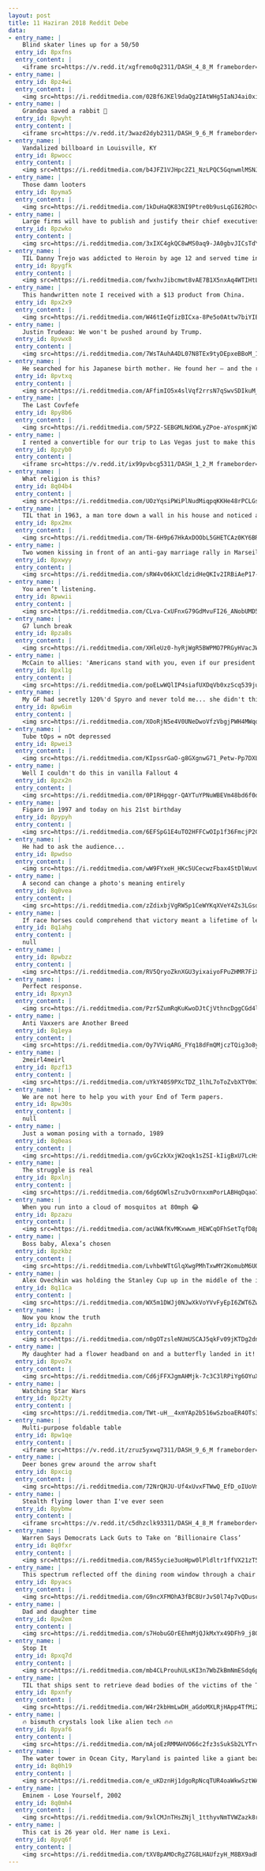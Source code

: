 ```yaml
---
layout: post
title: 11 Haziran 2018 Reddit Debe
data:
- entry_name: |
    Blind skater lines up for a 50/50
  entry_id: 8pxfns
  entry_content: |
    <iframe src=https://v.redd.it/xgfremo0q2311/DASH_4_8_M frameborder=0></iframe>
- entry_name: |
  entry_id: 8pz4wi
  entry_content: |
    <img src=https://i.redditmedia.com/02Bf6JKEl9daQg2IAtWHg5IaNJ4ai0xiYpQ68ggZviQ.jpg?s=facb5087d30750ccf77cc69722bdb961 frameborder=0>
- entry_name: |
    Grandpa saved a rabbit 🐰
  entry_id: 8pwyht
  entry_content: |
    <iframe src=https://v.redd.it/3wazd2dyb2311/DASH_9_6_M frameborder=0></iframe>
- entry_name: |
    Vandalized billboard in Louisville, KY
  entry_id: 8pwocc
  entry_content: |
    <img src=https://i.redditmedia.com/b4JFZ1VJHpc2Z1_NzLPQC5GqnwmlMSNJEU8GTBOaeHA.jpg?s=05e5ee3da287f9d511af0a7c48e3c1f9 frameborder=0>
- entry_name: |
    Those damn looters
  entry_id: 8pyma5
  entry_content: |
    <img src=https://i.redditmedia.com/1kDuHaQK83NI9Ptre0b9usLqGI62ROcv-djZLM33apc.jpg?s=b3d818f573fb39600082d16018d3c66f frameborder=0>
- entry_name: |
    Large firms will have to publish and justify their chief executives' salaries and reveal the gap to their average workers under proposed new laws. UK listed companies with over 250 staff will have to annually disclose and explain the so-called pay ratios in their organisation.
  entry_id: 8pzwko
  entry_content: |
    <img src=https://i.redditmedia.com/3xIXC4gkQC8wMS0aq9-JA0gbvJICsTdYC1RacDRD5X8.jpg?s=b742d965222f66300bfb1abc1ee2e920 frameborder=0>
- entry_name: |
    TIL Danny Trejo was addicted to Heroin by age 12 and served time in San Quentin prison until he was 25. He's now been over 70 films and has a brand of restaurants, bars, and donuts shops valued around $100 million. All his businesses hire what he calls second chancers like he was.
  entry_id: 8pygfk
  entry_content: |
    <img src=https://i.redditmedia.com/fwxhvJibcmwt8vAE7B1X5nxAq4WTIHtLFXa59TcK9hE.jpg?s=c79ce6c58321185de22573a9463fa2f7 frameborder=0>
- entry_name: |
    This handwritten note I received with a $13 product from China.
  entry_id: 8px2x9
  entry_content: |
    <img src=https://i.redditmedia.com/W46tIeQfizBICxa-8Pe5o0Attw7biYIEVAgCm_7HV1o.jpg?s=2313d590089806a327fdc68ca2365457 frameborder=0>
- entry_name: |
    Justin Trudeau: We won't be pushed around by Trump.
  entry_id: 8pvwx8
  entry_content: |
    <img src=https://i.redditmedia.com/7WsTAuhA4DL07N8TEx9tyDEpxeBBoM_1vCMdUUPcGmA.jpg?s=c8132d77a72fc20005f94f0f6e766d63 frameborder=0>
- entry_name: |
    He searched for his Japanese birth mother. He found her — and the restaurant she had named after him.
  entry_id: 8pvtxq
  entry_content: |
    <img src=https://i.redditmedia.com/AFfimIO5x4slVqf2rrsN7qSwvSDIkuM_qXOYGK9nr6s.jpg?s=d87704027c39bcb3a335c822fd8aab24 frameborder=0>
- entry_name: |
    The Last Covfefe
  entry_id: 8py8b6
  entry_content: |
    <img src=https://i.redditmedia.com/5P2Z-SEBGMLNdXWLyZPoe-aYospmKjWXR4d3wZjo8iI.jpg?s=de4c54c084ede1b45e239e30bf4a28cf frameborder=0>
- entry_name: |
    I rented a convertible for our trip to Las Vegas just to make this gif
  entry_id: 8pzyb0
  entry_content: |
    <iframe src=https://v.redd.it/ix99pvbcg5311/DASH_1_2_M frameborder=0></iframe>
- entry_name: |
    What religion is this?
  entry_id: 8q04b4
  entry_content: |
    <img src=https://i.redditmedia.com/UOzYqsiPWiPlNudMiqpqKKHe48rPCLGslMNzEL-1oDo.jpg?s=2a90c1dea8ce38d6b86f50ca1b158e54 frameborder=0>
- entry_name: |
    TIL that in 1963, a man tore down a wall in his house and noticed an enormous and complex tunnel system behind it. He had rediscovered the ancient underground city Derinkuyu in Turkey.
  entry_id: 8px2mx
  entry_content: |
    <img src=https://i.redditmedia.com/TH-6H9p67HkAxDOObL5GHETCAz0KY6BRi6dWyJnNyis.jpg?s=ee3adb87bfc49a19cdd439e61eb92aa7 frameborder=0>
- entry_name: |
    Two women kissing in front of an anti-gay marriage rally in Marseille, France, in 2012
  entry_id: 8pxwyy
  entry_content: |
    <img src=https://i.redditmedia.com/sRW4v06kXCldzidHeQKIv2IRBiAeP17-qlTpFGGS8Ag.jpg?s=4df71a873cb79332dcfe2b777a2662e9 frameborder=0>
- entry_name: |
    You aren’t listening.
  entry_id: 8pwwii
  entry_content: |
    <img src=https://i.redditmedia.com/CLva-CxUFnxG79GdMvuFI26_ANobUMD5t48dvA2weTE.jpg?s=840a6ab02b7bae8341aa0cec9ca6ca8e frameborder=0>
- entry_name: |
    G7 lunch break
  entry_id: 8pza8s
  entry_content: |
    <img src=https://i.redditmedia.com/XHleUz0-hyRjWgR5BWPMO7PRGyHVacJWWajTyLgTHaE.jpg?s=5306ddcb8605e6963fd4dba78cad0446 frameborder=0>
- entry_name: |
    McCain to allies: 'Americans stand with you, even if our president doesn't'
  entry_id: 8pxl1g
  entry_content: |
    <img src=https://i.redditmedia.com/poELwWQlIP4siafUXDqVb0xzScq539ju5oETutBxkaE.jpg?s=a7ed54e33d3e2ed6c3a6b6d625852b94 frameborder=0>
- entry_name: |
    My GF had secretly 120%'d Spyro and never told me... she didn't think it was cool.
  entry_id: 8pw6im
  entry_content: |
    <img src=https://i.redditmedia.com/XOoRjN5e4V0UNeDwoVfzVbgjPWH4MWqqQg-PzYnrsXQ.jpg?s=ad5740c7478b04bf9b25ee5917a561f4 frameborder=0>
- entry_name: |
    Tube tOps = nOt depressed
  entry_id: 8pwei3
  entry_content: |
    <img src=https://i.redditmedia.com/KIpssrGaO-g8GXgnwG71_Petw-Pp7DXLWChpW-utU-A.jpg?s=a3873b1696baa36df9e65d0a51d24bb2 frameborder=0>
- entry_name: |
    Well I couldn't do this in vanilla Fallout 4
  entry_id: 8pzx2n
  entry_content: |
    <img src=https://i.redditmedia.com/0P1RHgqgr-QAYTuYPNuWBEVm48bd6f0qPzfAdwzCiRE.gif?fm=jpg&s=6d9feefe85ae2d16b2d9c2028d611b11 frameborder=0>
- entry_name: |
    Figaro in 1997 and today on his 21st birthday
  entry_id: 8pypyh
  entry_content: |
    <img src=https://i.redditmedia.com/6EFSpG1E4uTO2HFFCwOIp1f36FmcjP2C6K7kwkIyaxw.jpg?s=5c225197a0e5475ac24998c6002ba5c3 frameborder=0>
- entry_name: |
    He had to ask the audience...
  entry_id: 8pwdso
  entry_content: |
    <img src=https://i.redditmedia.com/wW9FYxeH_HKc5UCecwzFbax4StDlWuvGzv5WdOgLfv4.jpg?s=da8b8c6a610f5deb4a9d7cd9f2967e7c frameborder=0>
- entry_name: |
    A second can change a photo's meaning entirely
  entry_id: 8q0vea
  entry_content: |
    <img src=https://i.redditmedia.com/zZdixbjVgRW5p1CeWYKqXVeY4Zs3LGsdAX56oyR1L8Y.jpg?s=ca1d0ccc54078884e95845e853d20c10 frameborder=0>
- entry_name: |
    If race horses could comprehend that victory meant a lifetime of leisure and sex they’d probably run even faster
  entry_id: 8q1ahg
  entry_content: |
    null
- entry_name: |
  entry_id: 8pwbzz
  entry_content: |
    <img src=https://i.redditmedia.com/RV5QryoZknXGU3yixaiyoFPuZHMR7FiX5A9HqQsAAYU.jpg?s=46c745aacbb6c383b981bb9a71bbe139 frameborder=0>
- entry_name: |
    Perfect response.
  entry_id: 8pxyn3
  entry_content: |
    <img src=https://i.redditmedia.com/Pzr5ZumRqKuKwoDJtCjVthncDggCGd4lOIviR3TkbDY.jpg?s=3c4692869e402c67e77eed6010edfe50 frameborder=0>
- entry_name: |
    Anti Vaxxers are Another Breed
  entry_id: 8q1eya
  entry_content: |
    <img src=https://i.redditmedia.com/Oy7VViqARG_FYq18dFmQMjczTQig3o8yjt8GIgYVmuE.jpg?s=4ea0a0a943473a8839ed0709ad077622 frameborder=0>
- entry_name: |
    2meirl4meirl
  entry_id: 8pzf13
  entry_content: |
    <img src=https://i.redditmedia.com/uYkY40S9PXcTDZ_1lhL7oToZvbXTY0m1MpfH2GGo7Is.png?s=ebeb960447924712febfb7cba5756116 frameborder=0>
- entry_name: |
    We are not here to help you with your End of Term papers.
  entry_id: 8pw30s
  entry_content: |
    null
- entry_name: |
    Just a woman posing with a tornado, 1989
  entry_id: 8q0eas
  entry_content: |
    <img src=https://i.redditmedia.com/gvGCzkXxjW2oqk1sZSI-kIigBxU7LcHszRtw7fFM_MI.jpg?s=ee8f1595d35fc437a03b7cd8373de92f frameborder=0>
- entry_name: |
    The struggle is real
  entry_id: 8pxlnj
  entry_content: |
    <img src=https://i.redditmedia.com/6dg6OWlsZru3vOrnxxmPorLABHqDqao7UiLfF88YyLk.jpg?s=f2e68b9ca433887aa1b1739c97ea4084 frameborder=0>
- entry_name: |
    When you run into a cloud of mosquitos at 80mph 😂
  entry_id: 8pzazu
  entry_content: |
    <img src=https://i.redditmedia.com/acUWAfKvMKxwwm_HEWCqOFhSetTqfD8poO43BvdHPhw.jpg?s=57bc6446190e886f12bdaf470a8d2cc4 frameborder=0>
- entry_name: |
    Boss baby, Alexa’s chosen
  entry_id: 8pzkbz
  entry_content: |
    <img src=https://i.redditmedia.com/LvhbeWTtGlqXwgPMhTxwMY2KomubM6UQNbaReGEk3gg.jpg?s=d51fa2987c2eb51722c99aaa21e6869a frameborder=0>
- entry_name: |
    Alex Ovechkin was holding the Stanley Cup up in the middle of the inning at the Nationals game yesterday. They didn’t put him on the Jumbotron because the ball was still in play.
  entry_id: 8q11ca
  entry_content: |
    <img src=https://i.redditmedia.com/WX5m1DWJj0NJwXkVoYVvFyEpI6ZWT6ZwsL7KdSobW-Y.jpg?s=a7e2532041dbc5d8fdcfa2463ea42089 frameborder=0>
- entry_name: |
    Now you know the truth
  entry_id: 8pzahn
  entry_content: |
    <img src=https://i.redditmedia.com/n0gOTzsleNUmUSCAJ5qkFv09jKTDg2dnMkl-Wi4-Fas.gif?fm=jpg&s=be100a79e73082a8d30b0639382377d9 frameborder=0>
- entry_name: |
    My daughter had a flower headband on and a butterfly landed in it!
  entry_id: 8pvo7x
  entry_content: |
    <img src=https://i.redditmedia.com/Cd6jFFXJgmAHMjk-7c3C3lRPiYg6OYuXYIXj6-mzIXY.jpg?s=74e3bd6bbb2ad48c22f438d7c076c2a3 frameborder=0>
- entry_name: |
    Watching Star Wars
  entry_id: 8pz2ty
  entry_content: |
    <img src=https://i.redditmedia.com/TWt-uH__4xmYAp2b516wSzboaER4OTs3FuGUegUccR8.png?s=3877c2e9efa72e1a6149609bff745105 frameborder=0>
- entry_name: |
    Multi-purpose foldable table
  entry_id: 8pw1qe
  entry_content: |
    <iframe src=https://v.redd.it/zruz5yxwq7311/DASH_9_6_M frameborder=0></iframe>
- entry_name: |
    Deer bones grew around the arrow shaft
  entry_id: 8pxcig
  entry_content: |
    <img src=https://i.redditmedia.com/72NrQHJU-Uf4xUvxFTWwQ_EfD_oIUoVmzfH3iUETgVc.jpg?s=6ab743cc7556311f0262e998e294c94d frameborder=0>
- entry_name: |
    Stealth flying lower than I've ever seen
  entry_id: 8pybmw
  entry_content: |
    <iframe src=https://v.redd.it/c5dhzclk93311/DASH_4_8_M frameborder=0></iframe>
- entry_name: |
    Warren Says Democrats Lack Guts to Take on ‘Billionaire Class’
  entry_id: 8q0fxr
  entry_content: |
    <img src=https://i.redditmedia.com/R4S5ycie3uoHpw0lPldltr1ffVX21zT546mW43XfbHY.jpg?s=1bb80852a0e5595944ea09d065d597d7 frameborder=0>
- entry_name: |
    This spectrum reflected off the dining room window through a chair back.
  entry_id: 8pyacs
  entry_content: |
    <img src=https://i.redditmedia.com/G9ncXFMOhA3fBC8UrJvS0l74p7vQDuscMPHZ5c6EO20.jpg?s=16f36e2ab9f8160ee0de8bdd94cf158e frameborder=0>
- entry_name: |
    Dad and daughter time
  entry_id: 8pw2em
  entry_content: |
    <img src=https://i.redditmedia.com/s7HobuGOrEEhmMjQJkMxYx49DFh9_j8GViISf9rA_dU.jpg?s=4abf23260a700cd9b4538dee294c6de1 frameborder=0>
- entry_name: |
    Stop It
  entry_id: 8pxq7d
  entry_content: |
    <img src=https://i.redditmedia.com/mb4CLProuhULsKI3n7WbZkBmNmESdq6p0LAdIlgykn4.jpg?s=3240a0e74762d33dd09589ae670e2791 frameborder=0>
- entry_name: |
    TIL that ships sent to retrieve dead bodies of the victims of the Titanic disaster found so many bodies that they ran out of embalming supplies. They decided to only retrieve bodies of 1st class passengers due to the need to visually identify wealthy men to resolve any disputes over large estates.
  entry_id: 8pxnfy
  entry_content: |
    <img src=https://i.redditmedia.com/W4r2kbHmLwDH_aGdoMXLRjHApp4TfMi2ylOwycjwmF8.jpg?s=f44942085beb84376b271df71a10dfe3 frameborder=0>
- entry_name: |
    🔥 bismuth crystals look like alien tech 🔥🔥
  entry_id: 8pyaf6
  entry_content: |
    <img src=https://i.redditmedia.com/mAjoEzRMMAHVO66c2fz3sSukSb2LYTrvC46Oe7DsimM.jpg?s=e462705ef3e14bde960e97d3e097730d frameborder=0>
- entry_name: |
    The water tower in Ocean City, Maryland is painted like a giant beach ball on a spout of water.
  entry_id: 8q0h19
  entry_content: |
    <img src=https://i.redditmedia.com/e_uKDznHj1dgoRpNcqTUR4oaWkwSztWASUmauQ6MmlQ.jpg?s=f4078c232a3d6bdbf1b2c3053fd8ffcd frameborder=0>
- entry_name: |
    Eminem - Lose Yourself, 2002
  entry_id: 8q0mh4
  entry_content: |
    <img src=https://i.redditmedia.com/9xlCMJnTHsZNjl_1tthyvNmTVWZazk8rz5ydc-RtcrY.jpg?s=f4fc0c5100a271e1de20332a9e11b235 frameborder=0>
- entry_name: |
    This cat is 26 year old. Her name is Lexi.
  entry_id: 8pyq6f
  entry_content: |
    <img src=https://i.redditmedia.com/tXV8pAMOcRgZ7G8LHAUfzyH_M8BX9adRgMCZcXrIEaY.jpg?s=869dd0e4599b4ef5f8993e0346c1599e frameborder=0>
---
```

